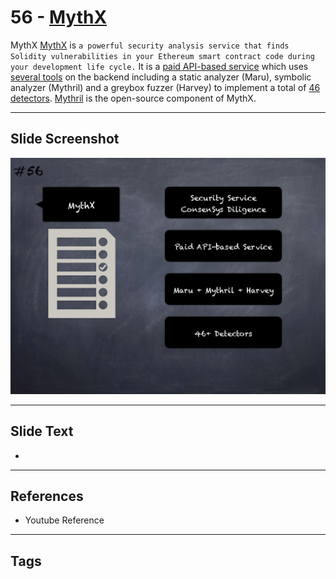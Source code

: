 
# 56 - [MythX](./MythX.md)

MythX [MythX](https://mythx.io/) is `a powerful security analysis service that finds Solidity vulnerabilities in your Ethereum smart contract code during your development life cycle.` It is a [paid API-based service](https://mythx.io/plans/) which uses [several tools](https://mythx.io/tools/) on the backend including a static analyzer (Maru), symbolic analyzer (Mythril) and a greybox fuzzer (Harvey) to implement a total of [46 detectors](https://mythx.io/detectors/). [Mythril](https://github.com/ConsenSys/mythril) is the open-source component of MythX.




___
## Slide Screenshot
![056.png](../../images/6.Audit%20Techniques%20and%20Tools%20101/056.png)
___
## Slide Text
- 
___
## References
- Youtube Reference
___
## Tags
